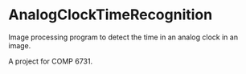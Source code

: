 # AnalogClockTimeRecognition
Image processing program to detect the time in an analog clock in an image.

A project for COMP 6731.
